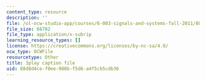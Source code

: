 ```yaml
---
content_type: resource
description: ''
file: /ol-ocw-studio-app/courses/6-003-signals-and-systems-fall-2011/88d8d4cef0ee980bf5d6a4f5cb5cdb36_gwa-Rh0u6bs.srt
file_size: 66782
file_type: application/x-subrip
learning_resource_types: []
license: https://creativecommons.org/licenses/by-nc-sa/4.0/
ocw_type: OCWFile
resourcetype: Other
title: 3play caption file
uid: 88d8d4ce-f0ee-980b-f5d6-a4f5cb5cdb36
---
```

